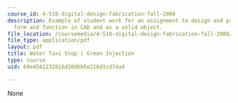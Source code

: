 ```yaml
---
course_id: 4-510-digital-design-fabrication-fall-2008
description: Example of student work for an assignment to design and prototype a building
  form and function in CAD and as a solid object.
file_location: /coursemedia/4-510-digital-design-fabrication-fall-2008/69e4541232816d10d6b5e216d1cd74a4_assn4_example3.pdf
file_type: application/pdf
layout: pdf
title: Water Taxi Stop | Green Injection
type: course
uid: 69e4541232816d10d6b5e216d1cd74a4

---
```

None